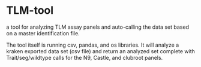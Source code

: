 # TLM-tool
a tool for analyzing TLM assay panels and auto-calling the data set based on a master identification file.

The tool itself is running csv, pandas, and os libraries.  It will analyze a kraken exported data set (csv file) and return an analyzed set complete with Trait/seg/wildtype calls for the N9, Castle, and clubroot panels.
